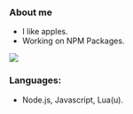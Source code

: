 ### About me

- I like apples.
- Working on NPM Packages.

<img src="https://github-readme-stats.vercel.app/api?username=dep-5260&&show_icons=true&title_color=ffffff&icon_color=ffff00&text_color=ffffff&bg_color=fa2925">

### Languages:

- Node.js, Javascript, Lua(u).
